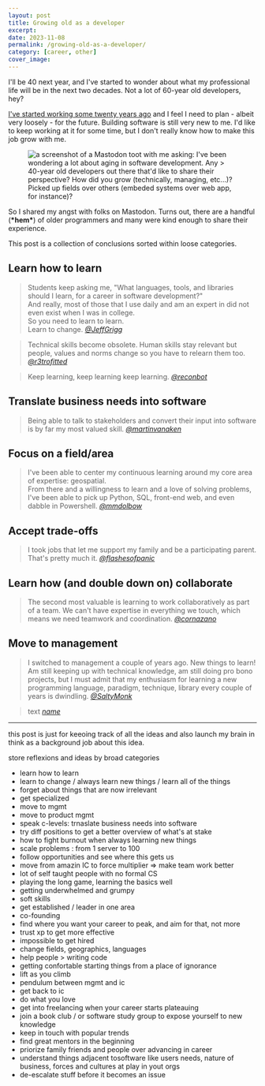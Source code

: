 ```yaml
---
layout: post
title: Growing old as a developer
excerpt: 
date: 2023-11-08
permalink: /growing-old-as-a-developer/
category: [career, other]
cover_image: 
---
```


I'll be 40 next year, and I've started to wonder about what my professional life will be in the next two decades. Not a lot of 60-year old developers, hey?

[I've started working some twenty years ago]({{site.baseurl}}/from-stained-glass-master-to-software-developer/) and I feel I need to plan - albeit very loosely - for the future. Building software is still very new to me. I'd like to keep working at it for some time, but I don't really know how to make this job grow with me.

<figure>
  <img class='regular box-shadowed' src="{{ site.baseurl }}/media/2023/12/growing-old-as-a-developer-remi-mercier-toot.png" alt="a screenshot of a Mastodon toot with me asking: I've been wondering a lot about aging in software development. Any > 40-year old developers out there that'd like to share their perspective? How did you grow (technically, managing, etc...)? Picked up fields over others (embeded systems over web app, for instance)?">
</figure>

So I shared my angst with folks on Mastodon. Turns out, there are a handful (**\*hem\***) of older programmers and many were kind enough to share their experience.

This post is a collection of conclusions sorted within loose categories.

## Learn how to learn

<blockquote>
  Students keep asking me, "What languages, tools, and libraries should I learn, for a career in software development?"
  <br>
  And really, most of those that I use daily and am an expert in did not even exist when I was in college.
  <br>
  So you need to learn to learn.
  <br>
  Learn to change.
  <cite>
    <a href="https://mastodon.social/@JeffGrigg/111281412275567772">@JeffGrigg</a>
  </cite>
</blockquote>

<blockquote>
  Technical skills become obsolete. Human skills stay relevant but people, values and norms change so you have to relearn them too.
  <cite>
    <a href="https://ruby.social/@r3trofitted/111275194086726889">@r3trofitted</a>
  </cite>
</blockquote>

<blockquote>
  Keep learning, keep learning keep learning.
  <cite>
    <a href="https://toot.cafe/@reconbot/111279756457602807">@reconbot</a>
  </cite>
</blockquote>

## Translate business needs into software

<blockquote>
  Being able to talk to stakeholders and convert their input into software is by far my most valued skill.
  <cite>
    <a href="https://mastodon.social/@martinvanaken/111280115229400038">@martinvanaken</a>
  </cite>
</blockquote>

## Focus on a field/area

<blockquote>
  I've been able to center my continuous learning around my core area of expertise: geospatial.
  <br>
  From there and a willingness to learn and a love of solving problems, I've been able to pick up Python, SQL, front-end web, and even dabble in Powershell.
  <cite>
    <a href="https://mapstodon.space/@mmdolbow/111278763434881077">@mmdolbow</a>
  </cite>
</blockquote>

## Accept trade-offs

<blockquote>
  I took jobs that let me support my family and be a participating parent. That's pretty much it.
  <cite>
    <a href="https://ruby.social/@flashesofpanic/111279008493326458">@flashesofpanic</a>
  </cite>
</blockquote>

## Learn how (and double down on) collaborate

<blockquote>
  The second most valuable is learning to work collaboratively as part of a team. We can't have expertise in everything we touch, which means we need teamwork and coordination.
  <cite>
    <a href="https://hachyderm.io/@cornazano/111279271662201420">@cornazano</a>
  </cite>
</blockquote>

## Move to management

<blockquote>
  I switched to management a couple of years ago. New things to learn!
  <br>
  Am still keeping up with technical knowledge, am still doing pro bono projects, but I must admit that my enthusiasm for learning a new programming language, paradigm, technique, library every couple of years is dwindling.
  <cite>
    <a href="https://mastodon.online/@SaltyMonk/111279232709794887">@SaltyMonk</a>
  </cite>
</blockquote>


<blockquote class="toot">
  text
  <cite>
    <a href="url">name</a>
  </cite>
</blockquote>



---



this post is just for keeoing track of all the ideas
and also launch my brain in think as a background job about this idea.

store reflexions and ideas by broad categories

- learn how to learn
- learn to change / always learn new things / learn all of the things
- forget about things that are now irrelevant
- get specialized
- move to mgmt
- move to product mgmt
- speak c-levels: trnaslate business needs into software
- try diff positions to get a better overview of what's at stake
- how to fight burnout when always learning new things
- scale problems : from 1 server to 100
- follow opportunities and see where this gets us
- move from amazin IC to force multiplier => make team work better
- lot of self taught people with no formal CS
- playing the long game, learning the basics well
- getting underwhelmed and grumpy
- soft skills
- get established / leader in one area
- co-founding
- find where you want your career to peak, and aim for that, not more
- trust xp to get more effective
- impossible to get hired
- change fields, geographics, languages
- help people > writing code
- getting confortable starting things from a place of ignorance
- lift as you climb
- pendulum between mgmt and ic
- get back to ic
- do what you love
- get into freelancing when your career starts plateauing
- join a book club / or software study group to expose yourself to new knowledge
- keep in touch with popular trends
- find great mentors in the beginning
- priorize family friends and people over advancing in career
- understand things adjacent tosoftware like users needs, nature of business, forces and cultures at play in yout orgs
- de-escalate stuff before it becomes an issue


